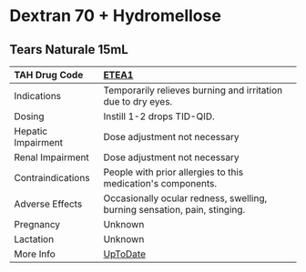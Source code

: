 # Dextran 70 + Hydromellose

## Tears Naturale 15mL

| TAH Drug Code      | [ETEA1](https://www.tahsda.org.tw/drugs/hissearch.php?drug_code=ETEA1)                     |
|:-------------------|:-------------------------------------------------------------------------------------------|
| Indications        | Temporarily relieves burning and irritation due to dry eyes.                               |
| Dosing             | Instill 1-2 drops TID-QID.                                                                 |
| Hepatic Impairment | Dose adjustment not necessary                                                              |
| Renal Impairment   | Dose adjustment not necessary                                                              |
| Contraindications  | People with prior allergies to this medication's components.                               |
| Adverse Effects    | Occasionally ocular redness, swelling, burning sensation, pain, stinging.                  |
| Pregnancy          | Unknown                                                                                    |
| Lactation          | Unknown                                                                                    |
| More Info          | [UpToDate](https://www.uptodate.com/contents/dextran-70-and-hydromellose-drug-information) |

